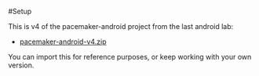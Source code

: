 #Setup

This is v4 of the pacemaker-android project from the last android lab:

- [pacemaker-android-v4.zip](./archives/pacemaker-android-v4.zip)

You can import this for reference purposes, or keep working with your own version.
